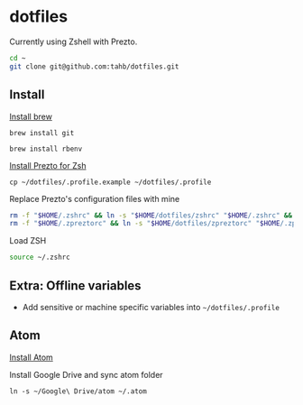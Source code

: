 dotfiles
========

Currently using Zshell with Prezto.

```bash
cd ~
git clone git@github.com:tahb/dotfiles.git
```


## Install

[Install brew](https://brew.sh/)

```
brew install git
```

```
brew install rbenv
```

[Install Prezto for Zsh](https://github.com/sorin-ionescu/prezto#installation)

```
cp ~/dotfiles/.profile.example ~/dotfiles/.profile
```

Replace Prezto's configuration files with mine
```bash
rm -f "$HOME/.zshrc" && ln -s "$HOME/dotfiles/zshrc" "$HOME/.zshrc" && \
rm -f "$HOME/.zpreztorc" && ln -s "$HOME/dotfiles/zpreztorc" "$HOME/.zpreztorc"
```

Load ZSH
```bash
source ~/.zshrc
```


## Extra: Offline variables
- Add sensitive or machine specific variables into `~/dotfiles/.profile`


## Atom

[Install Atom](https://atom.io/)

Install Google Drive and sync atom folder
```
ln -s ~/Google\ Drive/atom ~/.atom
```
